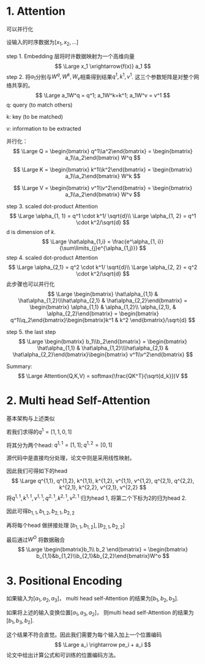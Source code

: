 # 1. Attention

可以并行化

设输入的时序数据为$[x_1,x_2,...]$

step 1. Embedding 层将时许数据映射为一个高维向量
$$
\Large x_1 \xrightarrow{f(x)} a_1
$$
step 2. 将$a_1$分别与$W^q, W^k, W_v$相乘得到结果$q^1, k^1, v^1$. 这三个参数矩阵是对整个网络共享的。
$$
\Large a_1W^q = q^1; a_1W^k=k^1; a_1W^v = v^1
$$
q: query (to match others)

k: key (to be matched)

v: information to be extracted

并行化：
$$
\Large Q = \begin{bmatrix} q^1\\a^2\end{bmatrix} = \begin{bmatrix} a_1\\a_2\end{bmatrix} W^q
$$

$$
\Large K = \begin{bmatrix} k^1\\k^2\end{bmatrix} = \begin{bmatrix} a_1\\a_2\end{bmatrix} W^k
$$

$$
\Large V = \begin{bmatrix} v^1\\v^2\end{bmatrix} = \begin{bmatrix} a_1\\a_2\end{bmatrix} W^v
$$

step 3. scaled dot-product Attention
$$
\Large \alpha_{1, 1} = q^1 \cdot k^1/ \sqrt{d}\\
\Large \alpha_{1, 2} = q^1 \cdot k^2/\sqrt{d}
$$
d is dimension of $k$.
$$
\Large \hat\alpha_{1,i} = \frac{e^\alpha_{1, i}}{\sum\limits_{j}e^{\alpha_{1,j}}}
$$
step 4. scaled dot-product Attention
$$
\Large \alpha_{2,1} = q^2 \cdot k^1/ \sqrt{d}\\
\Large \alpha_{2, 2} = q^2 \cdot k^2/\sqrt{d}
$$
此步骤也可以并行化
$$
\Large \begin{bmatrix} \hat\alpha_{1,1} & \hat\alpha_{1,2}\\\hat\alpha_{2,1} & \hat\alpha_{2,2}\end{bmatrix} =  \begin{bmatrix} \alpha_{1,1} & \alpha_{1,2}\\ \alpha_{2,1}, & \alpha_{2,2}\end{bmatrix} =  \begin{bmatrix} q^1\\q_2\end{bmatrix}\begin{bmatrix}k^1 & k^2 \end{bmatrix}/\sqrt{d}
$$




step 5. the last step
$$
\Large \begin{bmatrix} b_1\\b_2\end{bmatrix} =  \begin{bmatrix} \hat\alpha_{1,1} & \hat\alpha_{1,2}\\\hat\alpha_{2,1} & \hat\alpha_{2,2}\end{bmatrix}\begin{bmatrix} v^1\\v^2\end{bmatrix}
$$


Summary:
$$
\Large Attention(Q,K,V) = softmax(\frac{QK^T}{\sqrt{d_k}})V
$$

# 2. Multi head Self-Attention

基本架构与上述类似

若我们求得的$q^1 = [1, 1, 0, 1]$

将其分为两个head: $q^{1,1} = [1,1]; q^{1,2} = [0, 1]$

源代码中是直接均分处理，论文中则是采用线性映射。

因此我们可得如下的head
$$
\Large q^{1,1}, q^{1,2}, k^{1,1}, k^{1,2}, v^{1,1}, v^{1,2},  q^{2,1}, q^{2,2}, k^{2,1}, k^{2,2}, v^{2,1}, v^{2,2}
$$
将$q^{1,1}, k^{1,1}, v^{1,1}; q^{2,1}, k^{2,1}, v^{2,1}$ 归为head 1, 将第二个下标为2的归为head 2.

因此可得$b_{1,1}, b_{1,2}, b_{2,1}, b_{2,2}$

再将每个head 做拼接处理 $[b_{1,1}, b_{1,2}], [b_{2,1}, b_{2,2}]$

最后通过$W^O$ 将数据融合
$$
\Large \begin{bmatrix}b_1\\ b_2 \end{bmatrix} = \begin{bmatrix} b_{1,1}&b_{1,2}\\b_{2,1}&b_{2,2}\end{bmatrix}W^o
$$


# 3. Positional Encoding

如果输入为$[a_1, a_2, a_3]$， multi head self-Attention 的结果为$[b_1, b_2, b_3]$.

如果将上述的输入变换位置$[a_1, a_3, a_2]$， 则multi head self-Attention 的结果为$[b_1, b_3, b_2]$.

这个结果不符合直觉。因此我们需要为每个输入加上一个位置编码
$$
\Large a_i \rightarrow pe_i + a_i
$$
论文中给出计算公式和可训练的位置编码方法。









